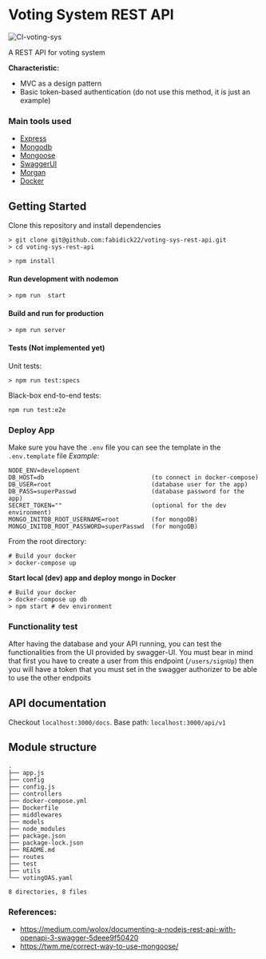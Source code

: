 # Voting System REST API
![CI-voting-sys](https://github.com/fabidick22/voting-sys-rest-api/workflows/CI-voting-sys/badge.svg)

A REST API for voting system

**Characteristic:**
- MVC as a design pattern
- Basic token-based authentication (do not use this method, it is just an example)

### Main tools used
- [Express](https://expressjs.com/)
- [Mongodb](https://www.mongodb.com)
- [Mongoose]()
- [SwaggerUI](https://github.com/scottie1984/swagger-ui-express)
- [Morgan](https://github.com/expressjs/morgan)
- [Docker](https://www.docker.com/)

## Getting Started
Clone this repository and install dependencies
```
> git clone git@github.com:fabidick22/voting-sys-rest-api.git
> cd voting-sys-rest-api

> npm install
```
#### Run development with nodemon
```
> npm run  start
```

#### Build and run for production 
```
> npm run server
```

#### Tests (Not implemented yet)
Unit tests:
```
> npm run test:specs
```

Black-box end-to-end tests:
```
npm run test:e2e
```


### Deploy App
Make sure you have the `.env` file you can see the template in the `.env.template` file
_Example:_
```
NODE_ENV=development
DB_HOST=db                              (to connect in docker-compose)
DB_USER=root                            (database user for the app)
DB_PASS=superPasswd                     (database password for the app)
SECRET_TOKEN=""                         (optional for the dev environment)
MONGO_INITDB_ROOT_USERNAME=root         (for mongoDB)
MONGO_INITDB_ROOT_PASSWORD=superPasswd  (for mongoDB)
```
From the root directory:
```
# Build your docker
> docker-compose up
```

**Start local (dev) app and deploy mongo in Docker**
```
# Build your docker
> docker-compose up db
> npm start # dev environment
```

### Functionality test
After having the database and your API running, you can test the functionalities from the UI provided by swagger-UI.
You must bear in mind that first you have to create a user from this endpoint (`/users/signUp`) then you will have a token that you must set in the swagger authorizer to be able to use the other endpoits

## API documentation
Checkout `localhost:3000/docs`.
Base path: `localhost:3000/api/v1`

## Module structure
```
.
├── app.js
├── config
├── config.js
├── controllers
├── docker-compose.yml
├── Dockerfile
├── middlewares
├── models
├── node_modules
├── package.json
├── package-lock.json
├── README.md
├── routes
├── test
├── utils
└── votingOAS.yaml

8 directories, 8 files
```
### References:
- https://medium.com/wolox/documenting-a-nodejs-rest-api-with-openapi-3-swagger-5deee9f50420
- https://twm.me/correct-way-to-use-mongoose/
